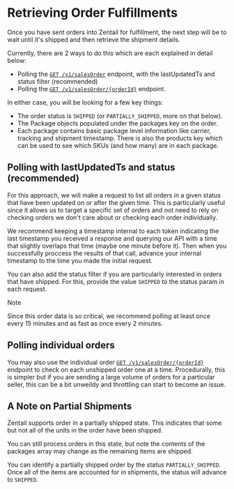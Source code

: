 # Retrieving Order Fulfillments

Once you have sent orders into Zentail for fulfillment,
the next step will be to wait until it's shipped and then retrieve the shipment details.

Currently, there are 2 ways to do this which are each explained in detail below:

* Polling the
[`GET /v1/salesOrder`](https://developer.zentail.com/docs/sales-channel-integration/b3A6MjczMjk2MjM-retrieve-detailed-sales-order-information-for-a-list-of-orders)
endpoint,
with the lastUpdatedTs and status filter (recommended)
* Polling the
[`GET /v1/salesOrder/{orderId}`](https://developer.zentail.com/docs/sales-channel-integration/b3A6MjczMjk2MjU-get-detailed-sales-order-information)
endpoint.

In either case, you will be looking for a few key things:

* The order status is `SHIPPED` (or `PARTIALLY_SHIPPED`, more on that below).
* The Package objects populated under the packages key on the order.
* Each package contains basic package level information like carrier,
tracking and shipment timestamp.
There is also the products key which can be used to see which SKUs (and how many) are in each package.

## Polling with lastUpdatedTs and status (recommended)

For this approach,
we will make a request to list all orders in a given status
that have been updated on or after the given time.
This is particularly useful since it allows us
to target a specific set of orders
and not need to rely on checking orders
we don't care about 
or checking each order individually.

We recommend keeping a timestamp internal to each token
indicating the last timestamp you received a response
and querying our API with a time that slightly overlaps that time
(maybe one minute before it).
Then when you successfully proccess the results of that call,
advance your internal timestamp to the time you made the initial request.

You can also add the status filter if you are particularly interested in orders that have shipped.
For this, provide the value `SHIPPED` to the status param in each request.

> [!NOTE]
> Since this order data is so critical,
> we recommend polling at least once every 15 minutes and as fast as once every 2 minutes.

## Polling individual orders

You may also use the individual order
[`GET /v1/salesOrder/{orderId}`](https://developer.zentail.com/docs/sales-channel-integration/b3A6MjczMjk2MjU-get-detailed-sales-order-information)
endpoint to check on each unshipped order one at a time.
Procedurally, this is simpler
but if you are sending a large volume of orders for a particular seller,
this can be a bit unweildy and throttling can start to become an issue.

## A Note on Partial Shipments

Zentail supports order in a partially shipped state.
This indicates that some but not all of the units in the order have been shipped.

You can still process orders in this state,
but note the contents of the packages array may change as the remaining items are shipped.

You can identify a partially shipped order by the status `PARTIALLY_SHIPPED`.
Once all of the items are accounted for in shipments, the status will advance to `SHIPPED`.

